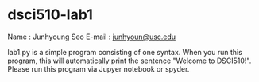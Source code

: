 # dsci510-lab1
Name : Junhyoung Seo
E-mail : junhyoun@usc.edu

lab1.py is a simple program consisting of one syntax. When you run this program, this will automatically print the sentence "Welcome to DSCI510!".
Please run this program via Jupyer notebook or spyder.
